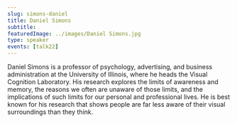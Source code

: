 ```yaml
---
slug: simons-daniel
title: Daniel Simons
subtitle:
featuredImage: ../images/Daniel Simons.jpg
type: speaker
events: [talk22]
---
```


Daniel Simons is a professor of psychology, advertising, and business administration at the University of Illinois, where he heads the Visual Cognition Laboratory. His research explores the limits of awareness and memory, the reasons we often are unaware of those limits, and the implications of such limits for our personal and professional lives. He is best known for his research that shows people are far less aware of their visual surroundings than they think.
